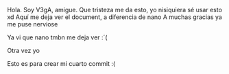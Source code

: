 


Hola. Soy V3gA, amigue.
Que tristeza me da esto, yo nisiquiera sé usar esto xd
Aquí me deja ver el document, a diferencia de nano
A muchas gracias ya me puse nerviose

Ya vi que nano tmbn me deja ver :´(


Otra vez yo

Esto es para crear mi cuarto commit
:(
